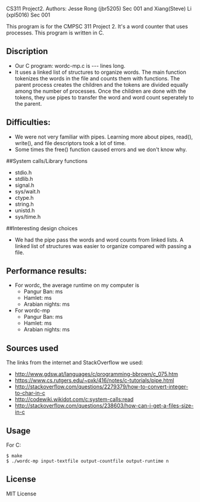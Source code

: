 CS311 Project2. Authors: Jesse Rong (jbr5205) Sec 001 and Xiang(Steve) Li (xpl5016) Sec 001

This program is for the CMPSC 311 Project 2. It's a word counter that uses processes.
This program is written in C.


## Discription
*	Our C program: wordc-mp.c is --- lines long. 
*	It uses a linked list of structures to organize words. The main function tokenizes the words in the file and counts them with functions. The parent process creates the children and the tokens are divided equally among the number of processes. Once the children are done with the tokens, they use pipes to transfer the word and word count seperately to the parent.  

## Difficulties: 
* We were not very familiar with pipes. Learning more about pipes, read(), write(), and file descriptors took a lot of time.  
* Some times the free() function caused errors and we don't know why. 

##System calls/Library functions
* stdio.h
* stdlib.h
* signal.h
* sys/wait.h
* ctype.h
* string.h
* unistd.h
* sys/time.h


##Interesting design choices
* We had the pipe pass the words and word counts from linked lists. A linked list of structures was easier to organize compared with passing a file. 

## Performance results:
* For wordc, the average runtime on my computer is
  * Pangur Ban:  ms
  * Hamlet:  ms
  * Arabian nights:  ms
* For wordc-mp
	* Pangur Ban:  ms
	* Hamlet: 	ms
	* Arabian nights:  ms

## Sources used 
The links from the internet and StackOverflow we used:

* http://www.gdsw.at/languages/c/programming-bbrown/c_075.htm
* https://www.cs.rutgers.edu/~pxk/416/notes/c-tutorials/pipe.html
* http://stackoverflow.com/questions/2279379/how-to-convert-integer-to-char-in-c
* http://codewiki.wikidot.com/c:system-calls:read
* http://stackoverflow.com/questions/238603/how-can-i-get-a-files-size-in-c

## Usage
For C:

```
$ make
$ ./wordc-mp input-textfile output-countfile output-runtime n
```



## License
MIT License
